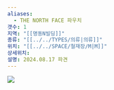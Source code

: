 ```yaml
---
aliases:
  - THE NORTH FACE 파우치
갯수: 1
지역: "[[명동N빌딩]]"
종류: "[[../../TYPES/의류|의류]]"
위치: "[[../../SPACE/철재장/M|M]]"
상세위치: 
설명: 2024.08.17 파견
---
```

![](http://192.168.50.22/devices/240608_IMG_0203.jpg)